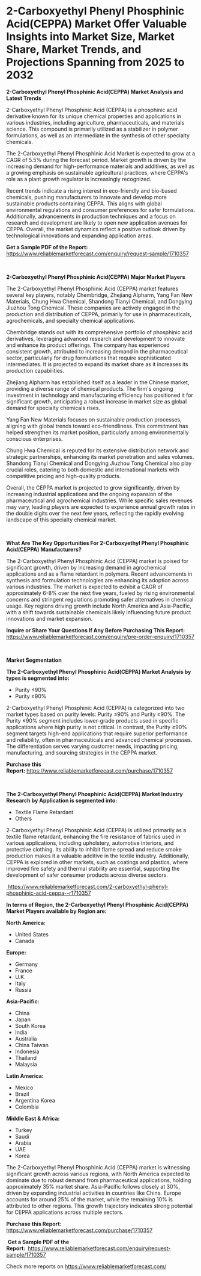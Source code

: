 <p><h1>2-Carboxyethyl Phenyl Phosphinic Acid(CEPPA) Market Offer Valuable Insights into Market Size, Market Share, Market Trends, and Projections Spanning from 2025 to 2032</h1></p><p><strong>2-Carboxyethyl Phenyl Phosphinic Acid(CEPPA) Market Analysis and Latest Trends</strong></p>
<p><p>2-Carboxyethyl Phenyl Phosphinic Acid (CEPPA) is a phosphinic acid derivative known for its unique chemical properties and applications in various industries, including agriculture, pharmaceuticals, and materials science. This compound is primarily utilized as a stabilizer in polymer formulations, as well as an intermediate in the synthesis of other specialty chemicals. </p><p>The 2-Carboxyethyl Phenyl Phosphinic Acid Market is expected to grow at a CAGR of 5.5% during the forecast period. Market growth is driven by the increasing demand for high-performance materials and additives, as well as a growing emphasis on sustainable agricultural practices, where CEPPA's role as a plant growth regulator is increasingly recognized. </p><p>Recent trends indicate a rising interest in eco-friendly and bio-based chemicals, pushing manufacturers to innovate and develop more sustainable products containing CEPPA. This aligns with global environmental regulations and consumer preferences for safer formulations. Additionally, advancements in production techniques and a focus on research and development are likely to open new application avenues for CEPPA. Overall, the market dynamics reflect a positive outlook driven by technological innovations and expanding application areas.</p></p>
<p><strong>Get a Sample PDF of the Report:&nbsp;</strong> <a href="https://www.reliablemarketforecast.com/enquiry/request-sample/1710357?utm_campaign=3103&utm_medium=2&utm_source=Github&utm_content=ia&utm_term=27032025&utm_id=2-carboxyethyl-phenyl-phosphinic-acidceppa">https://www.reliablemarketforecast.com/enquiry/request-sample/1710357</a></p>
<p>&nbsp;</p>
<p><strong>2-Carboxyethyl Phenyl Phosphinic Acid(CEPPA) Major Market Players</strong></p>
<p><p>The 2-Carboxyethyl Phenyl Phosphinic Acid (CEPPA) market features several key players, notably Chembridge, Zhejiang Alpharm, Yang Fan New Materials, Chung Hwa Chemical, Shandong Tianyi Chemical, and Dongying Jiuzhou Tong Chemical. These companies are actively engaged in the production and distribution of CEPPA, primarily for use in pharmaceuticals, agrochemicals, and specialty chemical applications.</p><p>Chembridge stands out with its comprehensive portfolio of phosphinic acid derivatives, leveraging advanced research and development to innovate and enhance its product offerings. The company has experienced consistent growth, attributed to increasing demand in the pharmaceutical sector, particularly for drug formulations that require sophisticated intermediates. It is projected to expand its market share as it increases its production capabilities.</p><p>Zhejiang Alpharm has established itself as a leader in the Chinese market, providing a diverse range of chemical products. The firm's ongoing investment in technology and manufacturing efficiency has positioned it for significant growth, anticipating a robust increase in market size as global demand for specialty chemicals rises.</p><p>Yang Fan New Materials focuses on sustainable production processes, aligning with global trends toward eco-friendliness. This commitment has helped strengthen its market position, particularly among environmentally conscious enterprises.</p><p>Chung Hwa Chemical is reputed for its extensive distribution network and strategic partnerships, enhancing its market penetration and sales volumes. Shandong Tianyi Chemical and Dongying Jiuzhou Tong Chemical also play crucial roles, catering to both domestic and international markets with competitive pricing and high-quality products.</p><p>Overall, the CEPPA market is projected to grow significantly, driven by increasing industrial applications and the ongoing expansion of the pharmaceutical and agrochemical industries. While specific sales revenues may vary, leading players are expected to experience annual growth rates in the double digits over the next few years, reflecting the rapidly evolving landscape of this specialty chemical market.</p></p>
<p>&nbsp;</p>
<p><strong>What Are The Key Opportunities For 2-Carboxyethyl Phenyl Phosphinic Acid(CEPPA) Manufacturers?</strong></p>
<p><p>The 2-Carboxyethyl Phenyl Phosphinic Acid (CEPPA) market is poised for significant growth, driven by increasing demand in agrochemical applications and as a flame retardant in polymers. Recent advancements in synthesis and formulation technologies are enhancing its adoption across various industries. The market is expected to exhibit a CAGR of approximately 6-8% over the next five years, fueled by rising environmental concerns and stringent regulations promoting safer alternatives in chemical usage. Key regions driving growth include North America and Asia-Pacific, with a shift towards sustainable chemicals likely influencing future product innovations and market expansion.</p></p>
<p><strong>Inquire or Share Your Questions If Any Before Purchasing This Report:</strong> <a href="https://www.reliablemarketforecast.com/enquiry/pre-order-enquiry/1710357?utm_campaign=3103&utm_medium=2&utm_source=Github&utm_content=ia&utm_term=27032025&utm_id=2-carboxyethyl-phenyl-phosphinic-acidceppa">https://www.reliablemarketforecast.com/enquiry/pre-order-enquiry/1710357</a></p>
<p>&nbsp;</p>
<p><strong>Market Segmentation</strong></p>
<p><strong>The 2-Carboxyethyl Phenyl Phosphinic Acid(CEPPA) Market Analysis by types is segmented into:</strong></p>
<p><ul><li>Purity ≤90%</li><li>Purity ≥90%</li></ul></p>
<p><p>2-Carboxyethyl Phenyl Phosphinic Acid (CEPPA) is categorized into two market types based on purity levels: Purity ≤90% and Purity ≥90%. The Purity ≤90% segment includes lower-grade products used in specific applications where high purity is not critical. In contrast, the Purity ≥90% segment targets high-end applications that require superior performance and reliability, often in pharmaceuticals and advanced chemical processes. The differentiation serves varying customer needs, impacting pricing, manufacturing, and sourcing strategies in the CEPPA market.</p></p>
<p><strong>Purchase this Report:&nbsp;</strong><a href="https://www.reliablemarketforecast.com/purchase/1710357?utm_campaign=3103&utm_medium=2&utm_source=Github&utm_content=ia&utm_term=27032025&utm_id=2-carboxyethyl-phenyl-phosphinic-acidceppa">https://www.reliablemarketforecast.com/purchase/1710357</a></p>
<p>&nbsp;</p>
<p><strong>The 2-Carboxyethyl Phenyl Phosphinic Acid(CEPPA) Market Industry Research by Application is segmented into:</strong></p>
<p><ul><li>Textile Flame Retardant</li><li>Others</li></ul></p>
<p><p>2-Carboxyethyl Phenyl Phosphinic Acid (CEPPA) is utilized primarily as a textile flame retardant, enhancing the fire resistance of fabrics used in various applications, including upholstery, automotive interiors, and protective clothing. Its ability to inhibit flame spread and reduce smoke production makes it a valuable additive in the textile industry. Additionally, CEPPA is explored in other markets, such as coatings and plastics, where improved fire safety and thermal stability are essential, supporting the development of safer consumer products across diverse sectors.</p></p>
<p><a href="https://www.reliablemarketforecast.com/2-carboxyethyl-phenyl-phosphinic-acid-ceppa--r1710357?utm_campaign=3103&utm_medium=2&utm_source=Github&utm_content=ia&utm_term=27032025&utm_id=2-carboxyethyl-phenyl-phosphinic-acidceppa">&nbsp;https://www.reliablemarketforecast.com/2-carboxyethyl-phenyl-phosphinic-acid-ceppa--r1710357</a></p>
<p><strong>In terms of Region, the 2-Carboxyethyl Phenyl Phosphinic Acid(CEPPA) Market Players available by Region are:</strong></p>
<p>
    <p> <strong> North America: </strong>
        <ul>
            <li>United States</li>
            <li>Canada</li>
        </ul>
        </p> 
    <p> <strong> Europe: </strong>
        <ul>
            <li>Germany</li>
            <li>France</li>
            <li>U.K.</li>
            <li>Italy</li>
            <li>Russia</li>
        </ul>
        </p> 
    <p> <strong> Asia-Pacific: </strong>
        <ul>
            <li>China</li>
            <li>Japan</li>
            <li>South Korea</li>
            <li>India</li>
            <li>Australia</li>
            <li>China Taiwan</li>
            <li>Indonesia</li>
            <li>Thailand</li>
            <li>Malaysia</li>
        </ul>
        </p> 
    <p> <strong> Latin America: </strong>
        <ul>
            <li>Mexico</li>
            <li>Brazil</li>
            <li>Argentina Korea</li>
            <li>Colombia</li>
        </ul>
        </p> 
    <p> <strong> Middle East & Africa: </strong>
        <ul>
            <li>Turkey</li>
            <li>Saudi</li>
            <li>Arabia</li>
            <li>UAE</li>
            <li>Korea</li>
        </ul>
    </p>
    </p>
<p><p>The 2-Carboxyethyl Phenyl Phosphinic Acid (CEPPA) market is witnessing significant growth across various regions, with North America expected to dominate due to robust demand from pharmaceutical applications, holding approximately 35% market share. Asia-Pacific follows closely at 30%, driven by expanding industrial activities in countries like China. Europe accounts for around 25% of the market, while the remaining 10% is attributed to other regions. This growth trajectory indicates strong potential for CEPPA applications across multiple sectors.</p></p>
<p><strong>Purchase this Report: </strong><a href="https://www.reliablemarketforecast.com/purchase/1710357?utm_campaign=3103&utm_medium=2&utm_source=Github&utm_content=ia&utm_term=27032025&utm_id=2-carboxyethyl-phenyl-phosphinic-acidceppa">https://www.reliablemarketforecast.com/purchase/1710357</a></p>
<p>&nbsp;<strong>Get a Sample PDF of the Report:&nbsp;&nbsp;</strong><a href="https://www.reliablemarketforecast.com/enquiry/request-sample/1710357?utm_campaign=3103&utm_medium=2&utm_source=Github&utm_content=ia&utm_term=27032025&utm_id=2-carboxyethyl-phenyl-phosphinic-acidceppa">https://www.reliablemarketforecast.com/enquiry/request-sample/1710357</a></p>
<p><strong></strong></p>
<p>Check more reports on <a href="https://www.reliablemarketforecast.com/?utm_campaign=3103&utm_medium=2&utm_source=Github&utm_content=ia&utm_term=27032025&utm_id=2-carboxyethyl-phenyl-phosphinic-acidceppa">https://www.reliablemarketforecast.com/</a></p>